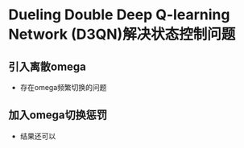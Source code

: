# Dueling Double Deep Q-learning Network (D3QN)解决状态控制问题

## 引入离散omega
- 存在omega频繁切换的问题


## 加入omega切换惩罚
- 结果还可以